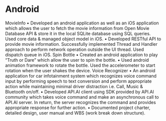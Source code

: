 # Android
MovieInfo 
•	Developed an android application as well as an iOS application which allows the user to fetch the movie information from Open Movie Database API & store it in the local SQLite database using SQL queries. Used core data & managed object model in iOS.
•	Developed RESTful API to provide movie information. Successfully implemented Thread and Handler approach to perform network operation outside the UI thread. Used dispatch queue in iOS.
Spin Bottle
•	Created an android application to play “Truth or Dare” which allow the user to spin the bottle.
•	Used android animation framework to rotate the bottle. Used the accelerometer to start rotation when the user shakes the device.
Voice Recognizer
•	An android application for car infotainment system which recognizes voice command input by performing speech to text conversion and perform appropriate action while maintaining minimal driver distraction i.e. Call, Music & Bluetooth on/off.
•	Developed API.AI client using SDK provided by API.AI community which takes voice command and make an asynchronous call to API.AI server. In return, the server recognizes the command and provides appropriate response for further action. 
•	Documented project charter, detailed design, user manual and WBS (work break down structure).
